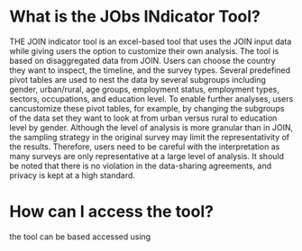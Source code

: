 # What is the JObs INdicator Tool? 

THE JOIN indicator tool is an excel-based tool that uses the JOIN input data while giving users the option to customize their own analysis. The tool is based on disaggregated data from JOIN. Users can choose the country they want to inspect, the timeline, and the survey types. Several predefined pivot tables are used to nest the data by several subgroups including gender, urban/rural, age groups, employment status, employment types, sectors, occupations, and education level. To enable further analyses, users cancustomize these pivot tables, for example, by changing the subgroups of the data set they want to look at from urban versus rural to education level by gender. Although the level of analysis
is more granular than in JOIN, the sampling strategy in the original survey may limit the representativity of the results. Therefore, users need to be careful with the interpretation as many surveys are only representative at a large level of analysis. It should be noted that there is no violation in the data-sharing
agreements, and privacy is kept at a high standard. 

# How can I access the tool? 

the tool can be based accessed using 

